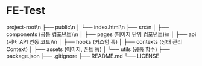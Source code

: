 # FE-Test
project-root\n
├── public\n
│   └── index.html\n
├── src\n
│   ├── components (공통 컴포넌트)\n
│   ├── pages (페이지 단위 컴포넌트)\n
│   ├── api (서버 API 연동 코드)\n
│   ├── hooks (커스텀 훅)
│   ├── contexts (상태 관리 Context)
│   ├── assets (이미지, 폰트 등)
│   └── utils (공통 함수)
├── package.json
├── .gitignore
├── README.md
└── LICENSE
